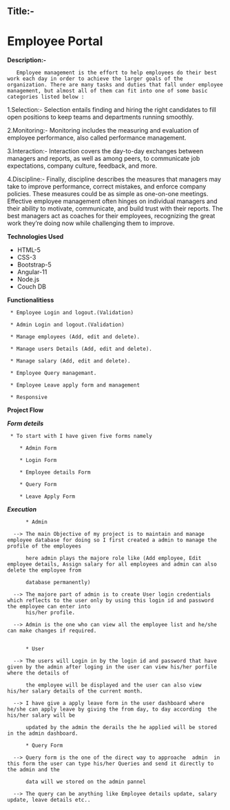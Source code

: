 ## Title:-
# Employee Portal

**Description:-**

       Employee management is the effort to help employees do their best work each day in order to achieve the larger goals of the organization. There are many tasks and duties that fall under employee management, but almost all of them can fit into one of some basic categories listed below :

1.Selection:-
       Selection entails finding and hiring the right candidates to fill open positions to keep teams and departments running smoothly. 
     
2.Monitoring:-
       Monitoring includes the measuring and evaluation of employee performance, also called performance management. 

3.Interaction:-
       Interaction covers the day-to-day exchanges between managers and reports, as well as among peers, to communicate job expectations, company culture, feedback, and more. 

4.Discipline:-
       Finally, discipline describes the measures that managers may take to improve  performance, correct mistakes, and enforce company policies. These measures could be as simple as one-on-one meetings.   
       Effective employee management often hinges on individual managers and their ability to motivate, communicate, and build trust with their reports. The best managers act as coaches for their employees, recognizing the great work they’re doing now while challenging them to improve.


**Technologies Used**

   * HTML-5
   * CSS-3
   * Bootstrap-5
   * Angular-11
   * Node.js
   * Couch DB

**Functionalitiess**

     * Employee Login and logout.(Validation)
     
     * Admin Login and logout.(Validation)
     
     * Manage employees (Add, edit and delete).
     
     * Manage users Details (Add, edit and delete).
       
     * Manage salary (Add, edit and delete).
     
     * Employee Query managemant.
     
     * Employee Leave apply form and management
     
     * Responsive
     
 **Project Flow**
 
 ***Form deteils***
 
     * To start with I have given five forms namely
        
        * Admin Form
        
        * Login Form
        
        * Employee details Form
        
        * Query Form
        
        * Leave Apply Form
        
        
  ***Execution***
      
          * Admin
          
      --> The main Objective of my project is to maintain and manage employee database for doing so I first created a admin to manage the profile of the employees
          
          here admin plays the majore role like (Add employee, Edit employee details, Assign salary for all employees and admin can also delete the employee from 
          
          database permanently) 
          
      --> The majore part of admin is to create User login credentials which reflects to the user only by using this login id and password the employee can enter into           
          his/her profile.
          
      --> Admin is the one who can view all the employee list and he/she can make changes if required.
          
          
          * User
          
      --> The users will Login in by the login id and password that have given by the admin after loging in the user can view his/her porfile where the details of
          
          the employee will be displayed and the user can also view his/her salary details of the current month. 
          
      --> I have give a apply leave form in the user dashboard where he/she can apply leave by giving the from day, to day according  the his/her salary will be
          
          updated by the admin the derails the he applied will be stored in the admin dashboard.
          
          * Query Form
          
      --> Query form is the one of the direct way to approache  admin  in this form the user can type his/her Queries and send it directly to the admin and the 
      
          data will we stored on the admin pannel 
          
      --> The query can be anything like Employee details update, salary update, leave details etc..
          
          
 
     
     
     
     










